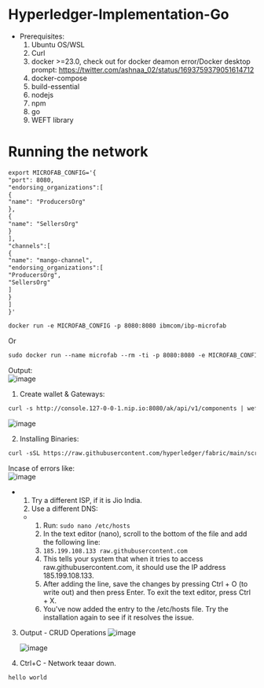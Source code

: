 # Hyperledger-Implementation-Go
- Prerequisites:
  1. Ubuntu OS/WSL
  2. Curl
  3. docker >=23.0, check out for docker deamon error/Docker desktop prompt: https://twitter.com/ashnaa_02/status/1693759379051614712
  4. docker-compose
  5. build-essential
  6. nodejs
  7. npm
  8. go
  9. WEFT library

# Running the network  
```markdown
export MICROFAB_CONFIG='{
"port": 8080,
"endorsing_organizations":[
{
"name": "ProducersOrg"
},
{
"name": "SellersOrg"
}
],
"channels":[
{
"name": "mango-channel",
"endorsing_organizations":[
"ProducersOrg",
"SellersOrg"
]
}
]
}'
```

```markdown
docker run -e MICROFAB_CONFIG -p 8080:8080 ibmcom/ibp-microfab
```
Or  
```markdown  
sudo docker run --name microfab --rm -ti -p 8080:8080 -e MICROFAB_CONFIG="${MICROFAB_CONFIG}" ibmcom/ibp-microfab
```

Output:  
![image](https://github.com/ashnaps/Hyperledger-Implementation-Go/assets/77959009/ec8c5856-dbe0-4bb1-86c0-8cbb47e19af9)  

  1. Create wallet & Gateways:
     
```markdown 
curl -s http://console.127-0-0-1.nip.io:8080/ak/api/v1/components | weft microfab -w ./_wallets -p ./_gateways -m ./_msp -f
```
![image](https://github.com/ashnaps/Hyperledger-Implementation-Go/assets/77959009/78d39060-7e20-45ce-a9e2-6a14856ba5e4)

 2. Installing Binaries:
```markdown
curl -sSL https://raw.githubusercontent.com/hyperledger/fabric/main/scripts/install-fabric.sh | bash -s -- binary
```
Incase of errors like:  
![image](https://github.com/ashnaps/Hyperledger-Implementation-Go/assets/77959009/e30dc4c9-4195-4f70-aa03-bb8b386f69a2)  
 - 1.	Try a different ISP, if it is Jio India.
   2.	Use a different DNS:
   	 - 1.	Run: `sudo nano /etc/hosts`
   	   2.	In the text editor (nano), scroll to the bottom of the file and add the following line:
   	   3.	`185.199.108.133 raw.githubusercontent.com`
   	   4.	This tells your system that when it tries to access raw.githubusercontent.com, it should use the IP address 185.199.108.133.
   	   5.	After adding the line, save the changes by pressing Ctrl + O (to write out) and then press Enter. To exit the text editor, press Ctrl + X.
   	   6.	You've now added the entry to the /etc/hosts file. Try the installation again to see if it resolves the issue.
   	      
3. Output - CRUD Operations
   ![image](https://github.com/ashnaps/Hyperledger-Implementation-Go/assets/77959009/2196da98-d669-4888-a95e-da1dcea054bd)
   
   ![image](https://github.com/ashnaps/Hyperledger-Implementation-Go/assets/77959009/7d8db17b-e71a-4881-b4cc-25be6230d5f6)

5. Ctrl+C - Network teaar down.

    
   	       


  



```markdown
hello world
```
